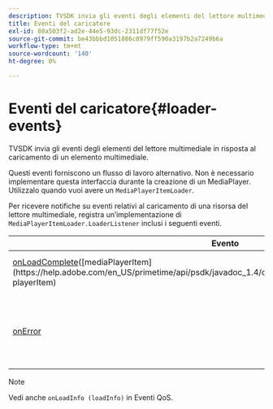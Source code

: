 ```yaml
---
description: TVSDK invia gli eventi degli elementi del lettore multimediale in risposta al caricamento di un elemento multimediale.
title: Eventi del caricatore
exl-id: 80a503f2-ad2e-44e5-93dc-2311df77f52e
source-git-commit: be43bbbd1051886c8979ff590a3197b2a7249b6a
workflow-type: tm+mt
source-wordcount: '140'
ht-degree: 0%

---
```


# Eventi del caricatore{#loader-events}

TVSDK invia gli eventi degli elementi del lettore multimediale in risposta al caricamento di un elemento multimediale.

Questi eventi forniscono un flusso di lavoro alternativo. Non è necessario implementare questa interfaccia durante la creazione di un MediaPlayer. Utilizzalo quando vuoi avere un `MediaPlayerItemLoader`.

Per ricevere notifiche su eventi relativi al caricamento di una risorsa del lettore multimediale, registra un’implementazione di `MediaPlayerItemLoader.LoaderListener` inclusi i seguenti eventi.

| Evento | Significato |
|---|---|
| [onLoadComplete](https://help.adobe.com/en_US/primetime/api/psdk/javadoc_1.4/com/adobe/mediacore/MediaPlayerItemLoader.LoaderListener.html#onLoadComplete(com.adobe.mediacore.MediaPlayerItem))([mediaPlayerItem](https://help.adobe.com/en_US/primetime/api/psdk/javadoc_1.4/com/adobe/mediacore/MediaPlayerItem.html) playerItem) | Caricamento delle risorse multimediali completato. |
| [onError](https://help.adobe.com/en_US/primetime/api/psdk/javadoc_1.4/com/adobe/mediacore/MediaPlayerItemLoader.LoaderListener.html#onError(com.adobe.ave.MediaErrorCode,%20java.lang.String)) | Si è verificato un problema con il caricamento delle risorse multimediali. |

>[!NOTE]
>
>Vedi anche `onLoadInfo (loadInfo)` in Eventi QoS.
